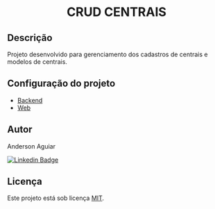 <h1 align="center">
  CRUD CENTRAIS
</h1>

## Descrição

Projeto desenvolvido para gerenciamento dos cadastros de centrais e modelos de centrais.

## Configuração do projeto

- [Backend](/backend/README.md)
- [Web](/web/README.md)

## Autor

Anderson Aguiar

[![Linkedin Badge](https://img.shields.io/badge/LinkedIn-0077B5?style=for-the-badge&logo=linkedin&logoColor=white&link=https://www.linkedin.com/in/andersonlaguiar/)](https://www.linkedin.com/in/andersonlaguiar)


## Licença

Este projeto está sob licença [MIT](https://opensource.org/license/mit).
